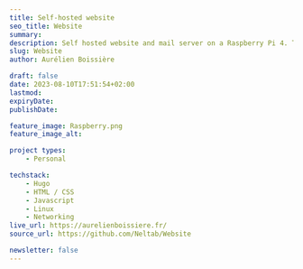 ```yaml
---
title: Self-hosted website
seo_title: Website
summary: 
description: Self hosted website and mail server on a Raspberry Pi 4. This personal project is a way for me to learn more about web development, Linux and network management.
slug: Website
author: Aurélien Boissière

draft: false
date: 2023-08-10T17:51:54+02:00
lastmod: 
expiryDate: 
publishDate: 

feature_image: Raspberry.png
feature_image_alt: 

project types: 
    - Personal

techstack:
    - Hugo
    - HTML / CSS
    - Javascript
    - Linux
    - Networking
live_url: https://aurelienboissiere.fr/
source_url: https://github.com/Neltab/Website

newsletter: false
---
```


